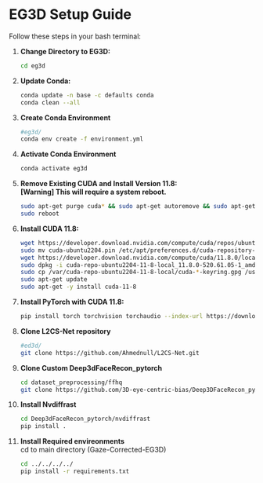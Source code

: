 # EG3D Setup Guide

Follow these steps in your bash terminal:

1. **Change Directory to EG3D:**
   ```bash
   cd eg3d
   ```
2. **Update Conda:**
   ```bash
   conda update -n base -c defaults conda
   conda clean --all
   ```
3. **Create Conda Environment**
   ```bash
   #eg3d/
   conda env create -f environment.yml
   ```
4. **Activate Conda Environment**
   ```bash
   conda activate eg3d
   ```
5. **Remove Existing CUDA and Install Version 11.8:**  
   **[Warning] This will require a system reboot.**
   ```bash
   sudo apt-get purge cuda* && sudo apt-get autoremove && sudo apt-get autoclean && sudo rm -rf /usr/local/cuda*
   sudo reboot
   ```
6. **Install CUDA 11.8:**
   ```bash
   wget https://developer.download.nvidia.com/compute/cuda/repos/ubuntu2204/x86_64/cuda-ubuntu2204.pin
   sudo mv cuda-ubuntu2204.pin /etc/apt/preferences.d/cuda-repository-pin-600
   wget https://developer.download.nvidia.com/compute/cuda/11.8.0/local_installers/cuda-repo-ubuntu2204-11-8-local_11.8.0-520.61.05-1_amd64.deb
   sudo dpkg -i cuda-repo-ubuntu2204-11-8-local_11.8.0-520.61.05-1_amd64.deb
   sudo cp /var/cuda-repo-ubuntu2204-11-8-local/cuda-*-keyring.gpg /usr/share/keyrings/
   sudo apt-get update
   sudo apt-get -y install cuda-11-8
   ```
7. **Install PyTorch with CUDA 11.8:**
   ```bash
   pip install torch torchvision torchaudio --index-url https://download.pytorch.org/whl/cu118 --default-timeout=150
   ```
8. **Clone L2CS-Net repository**
   ```bash
   #ed3d/
   git clone https://github.com/Ahmednull/L2CS-Net.git
   ```
9. **Clone Custom Deep3dFaceRecon_pytorch**
   ```bash
   cd dataset_preprocessing/ffhq
   git clone https://github.com/3D-eye-centric-bias/Deep3DFaceRecon_pytorch.git
   ```
10. **Install Nvdiffrast**
    ```bash
    cd Deep3dFaceRecon_pytorch/nvdiffrast
    pip install .
    ```
11. **Install Required envireonments**  
    cd to main directory (Gaze-Corrected-EG3D)
    ```bash
    cd ../../../../
    pip install -r requirements.txt
    ```
